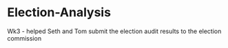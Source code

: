 # Election-Analysis
Wk3 - helped Seth and Tom submit the election audit results to the election commission
